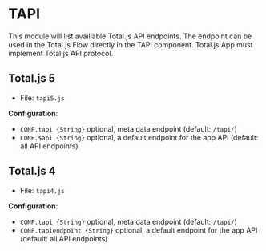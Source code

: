 # TAPI

This module will list availiable Total.js API endpoints. The endpoint can be used in the Total.js Flow directly in the TAPI component. Total.js App must implement Total.js API protocol.

## Total.js 5

- File: `tapi5.js`

__Configuration__:

- `CONF.tapi {String}` optional, meta data endpoint (default: `/tapi/`)
- `CONF.$api {String}` optional, a default endpoint for the app API (default: all API endpoints)

## Total.js 4

- File: `tapi4.js`

__Configuration__:

- `CONF.tapi {String}` optional, meta data endpoint (default: `/tapi/`)
- `CONF.tapiendpoint {String}` optional, a default endpoint for the app API (default: all API endpoints)